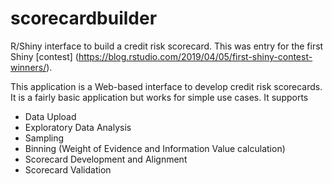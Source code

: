 # scorecardbuilder

R/Shiny interface to build a credit risk scorecard. This was entry for the first Shiny [contest] (https://blog.rstudio.com/2019/04/05/first-shiny-contest-winners/).

This application is a Web-based interface to develop credit risk scorecards. It is a fairly basic application but works for simple use cases. It supports

* Data Upload
* Exploratory Data Analysis
* Sampling
* Binning (Weight of Evidence and Information Value calculation)
* Scorecard Development and Alignment
* Scorecard Validation